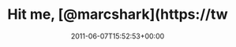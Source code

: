 ---
retweeted: false
source: <a href="http://mobileways.de/gravity" rel="nofollow">Gravity</a>
entities:
  hashtags: []
  symbols: []
  user_mentions:
  - name: Marc Böttler
    screen_name: marcshark
    indices:
    - '8'
    - '18'
    id_str: '15440623'
    id: '15440623'
  urls: []
display_text_range:
- '0'
- '33'
favorite_count: '0'
id_str: '78127296518696960'
truncated: false
retweet_count: '0'
id: '78127296518696960'
created_at: Tue Jun 07 15:52:53 +0000 2011
favorited: false
full_text: Hit me, [@marcshark](https://twitter.com/marcshark) one more time!
lang: en
tags:
- pesos:twitter
date: '2011-06-07T15:52:53+00:00'
src: https://twitter.com/bascht/status/78127296518696960
original_url: https://twitter.com/bascht/status/78127296518696960
type: twitter_tweet
text: Hit me, [@marcshark](https://twitter.com/marcshark) one more time!
title: Hit me, [@marcshark](https://tw

---